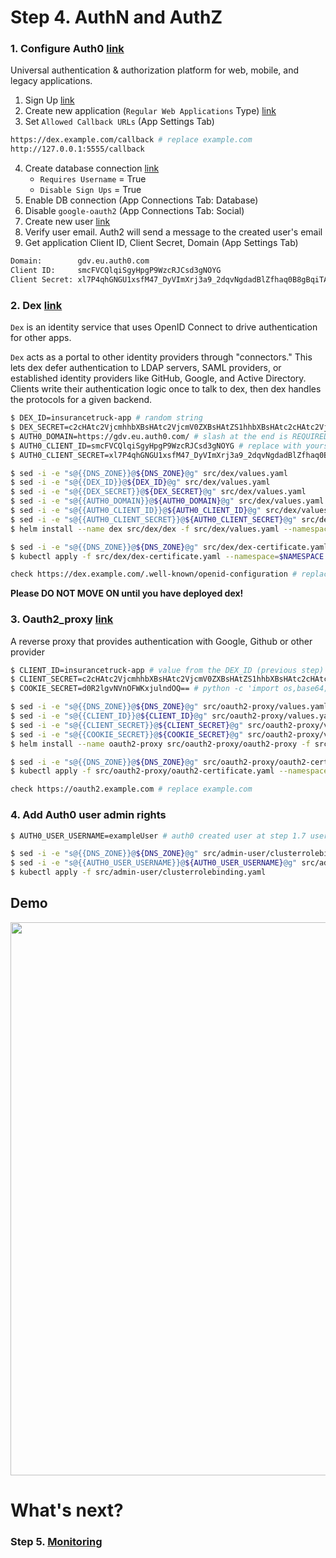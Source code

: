 # Step 4. AuthN and AuthZ

### 1. Configure Auth0 [link](https://auth0.com)
Universal authentication & authorization platform for web, mobile, and legacy applications.

1. Sign Up [link](https://auth0.com/signup?&signUpData=%7B%22category%22%3A%22button%22%7D)
2. Create new application (`Regular Web Applications` Type) [link](https://manage.auth0.com/#/applications)
3. Set `Allowed Callback URLs` (App Settings Tab)

```sh
https://dex.example.com/callback # replace example.com
http://127.0.0.1:5555/callback
```
4. Create database connection [link](https://manage.auth0.com/#/connections/database)
    * `Requires Username` = True
    * `Disable Sign Ups` = True
5. Enable DB connection (App Connections Tab: Database)
6. Disable `google-oauth2` (App Connections Tab: Social)
7. Create new user [link](https://manage.auth0.com/#/users)
8. Verify user email. Auth2 will send a message to the created user's email
9. Get application Client ID, Client Secret, Domain (App Settings Tab)

```sh
Domain:        gdv.eu.auth0.com
Client ID:     smcFVCQlqiSgyHpgP9WzcRJCsd3gNOYG
Client Secret: xl7P4qhGNGU1xsfM47_DyVImXrj3a9_2dqvNgdadBlZfhaq0B8gBqiTAAMA68qiu
```

### 2. Dex [link](https://github.com/coreos/dex)
`Dex` is an identity service that uses OpenID Connect to drive authentication for other apps.

`Dex` acts as a portal to other identity providers through "connectors." This lets dex defer authentication to LDAP servers, SAML providers, or established identity providers like GitHub, Google, and Active Directory. Clients write their authentication logic once to talk to dex, then dex handles the protocols for a given backend.

```sh
$ DEX_ID=insurancetruck-app # random string
$ DEX_SECRET=c2cHAtc2VjcmhhbXBsHAtc2VjcmV0ZXBsHAtZS1hhbXBsHAtc2cHAtc2VjcmV0 # random string
$ AUTH0_DOMAIN=https://gdv.eu.auth0.com/ # slash at the end is REQUIRED
$ AUTH0_CLIENT_ID=smcFVCQlqiSgyHpgP9WzcRJCsd3gNOYG # replace with yours
$ AUTH0_CLIENT_SECRET=xl7P4qhGNGU1xsfM47_DyVImXrj3a9_2dqvNgdadBlZfhaq0B8gBqiTAAMA68qiu # replace with yours

$ sed -i -e "s@{{DNS_ZONE}}@${DNS_ZONE}@g" src/dex/values.yaml
$ sed -i -e "s@{{DEX_ID}}@${DEX_ID}@g" src/dex/values.yaml
$ sed -i -e "s@{{DEX_SECRET}}@${DEX_SECRET}@g" src/dex/values.yaml
$ sed -i -e "s@{{AUTH0_DOMAIN}}@${AUTH0_DOMAIN}@g" src/dex/values.yaml
$ sed -i -e "s@{{AUTH0_CLIENT_ID}}@${AUTH0_CLIENT_ID}@g" src/dex/values.yaml
$ sed -i -e "s@{{AUTH0_CLIENT_SECRET}}@${AUTH0_CLIENT_SECRET}@g" src/dex/values.yaml
$ helm install --name dex src/dex/dex -f src/dex/values.yaml --namespace $NAMESPACE

$ sed -i -e "s@{{DNS_ZONE}}@${DNS_ZONE}@g" src/dex/dex-certificate.yaml
$ kubectl apply -f src/dex/dex-certificate.yaml --namespace=$NAMESPACE

check https://dex.example.com/.well-known/openid-configuration # replace example.com
```

**Please DO NOT MOVE ON until you have deployed dex!**

### 3. Oauth2_proxy [link](https://github.com/bitly/oauth2_proxy)
A reverse proxy that provides authentication with Google, Github or other provider

```sh
$ CLIENT_ID=insurancetruck-app # value from the DEX_ID (previous step)
$ CLIENT_SECRET=c2cHAtc2VjcmhhbXBsHAtc2VjcmV0ZXBsHAtZS1hhbXBsHAtc2cHAtc2VjcmV0 # value from the DEX_SECRET (previous step)
$ COOKIE_SECRET=d0R2lgvNVnOFWKxjulndOQ== # python -c 'import os,base64; print base64.b64encode(os.urandom(16))'

$ sed -i -e "s@{{DNS_ZONE}}@${DNS_ZONE}@g" src/oauth2-proxy/values.yaml
$ sed -i -e "s@{{CLIENT_ID}}@${CLIENT_ID}@g" src/oauth2-proxy/values.yaml
$ sed -i -e "s@{{CLIENT_SECRET}}@${CLIENT_SECRET}@g" src/oauth2-proxy/values.yaml
$ sed -i -e "s@{{COOKIE_SECRET}}@${COOKIE_SECRET}@g" src/oauth2-proxy/values.yaml
$ helm install --name oauth2-proxy src/oauth2-proxy/oauth2-proxy -f src/oauth2-proxy/values.yaml --namespace $NAMESPACE

$ sed -i -e "s@{{DNS_ZONE}}@${DNS_ZONE}@g" src/oauth2-proxy/oauth2-certificate.yaml
$ kubectl apply -f src/oauth2-proxy/oauth2-certificate.yaml --namespace=$NAMESPACE

check https://oauth2.example.com # replace example.com
```

### 4. Add Auth0 user admin rights
```sh
$ AUTH0_USER_USERNAME=exampleUser # auth0 created user at step 1.7 username

$ sed -i -e "s@{{DNS_ZONE}}@${DNS_ZONE}@g" src/admin-user/clusterrolebinding.yaml
$ sed -i -e "s@{{AUTH0_USER_USERNAME}}@${AUTH0_USER_USERNAME}@g" src/admin-user/clusterrolebinding.yaml
$ kubectl apply -f src/admin-user/clusterrolebinding.yaml
```

## Demo

<p align="center">
  <a target="_blank" href="https://asciinema.org/a/197034">
  <img src="https://asciinema.org/a/197034.png" width="885"></image>
  </a>
</p>

# What's next?

### Step 5. [Monitoring](http://54.152.51.78:10080/ironjab/it-k8s/src/master/docs/step5.md)